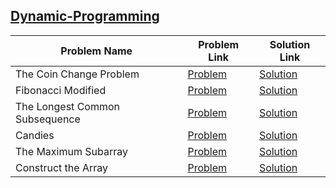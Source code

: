 ## [Dynamic-Programming](https://www.hackerrank.com/domains/algorithms/dynamic-programming)

Problem Name|Problem Link|Solution Link
---|---|---
The Coin Change Problem|[Problem](https://www.hackerrank.com/challenges/coin-change/problem)|[Solution](./coin-change.cpp)
Fibonacci Modified|[Problem](https://www.hackerrank.com/challenges/fibonacci-modified/problem)|[Solution](./fibonacci-modified.py)
The Longest Common Subsequence|[Problem](https://www.hackerrank.com/challenges/dynamic-programming-classics-the-longest-common-subsequence/problem)|[Solution](./the-longest-common-subsequence.cpp)
Candies|[Problem](https://www.hackerrank.com/challenges/candies/problem)|[Solution](./candies.cpp)
The Maximum Subarray|[Problem](https://www.hackerrank.com/challenges/maxsubarray/problem)|[Solution](./maxsubarray.cpp)
Construct the Array|[Problem](https://www.hackerrank.com/challenges/construct-the-array/copy-from/98100479)|[Solution](./construct_the_array.cpp)


